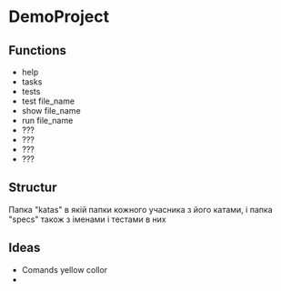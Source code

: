 # DemoProject
## Functions
- help
- tasks
- tests
- test file_name
- show file_name
- run file_name
- ???
- ???
- ???
- ???

## Structur
Папка "katas" в якій папки кожного учасника з його катами, і папка "specs" також з іменами і тестами в них

## Ideas
- Comands yellow collor
- 
